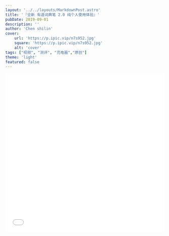 ```yaml
---
layout: '../../layouts/MarkdownPost.astro'
title: '『全新 有道词典笔 2.0 纯个人使用体验』'
pubDate: 2019-09-01
description: ''
author: 'Chen shilin'
cover:
    url: 'https://p.ipic.vip/n7s952.jpg'
    square: 'https://p.ipic.vip/n7s952.jpg'
    alt: 'cover'
tags: ["视频", "测评", "充电器","原创"]
theme: 'light'
featured: false
---
```


<div align="center">
  <iframe src="//player.bilibili.com/player.html?aid=328419333&bvid=BV19A411q7XS&cid=200853249&p=1" scrolling="no" border="0" height="500" width="100%" frameborder="no" framespacing="0" allowfullscreen="true"></iframe>
</div>
